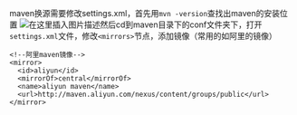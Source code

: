 maven换源需要修改settings.xml，首先用`mvn -version`查找出maven的安装位置
![在这里插入图片描述](https://img-blog.csdnimg.cn/20191211144649943.png)然后cd到maven目录下的conf文件夹下，打开`settings.xml`文件，修改`<mirrors>`节点，添加镜像（常用的如阿里的镜像）

```
<!--阿里maven镜像-->
<mirror>
  <id>aliyun</id>
  <mirrorOf>central</mirrorOf>
  <name>aliyun maven</name>
  <url>http://maven.aliyun.com/nexus/content/groups/public</url>
</mirror>
```

